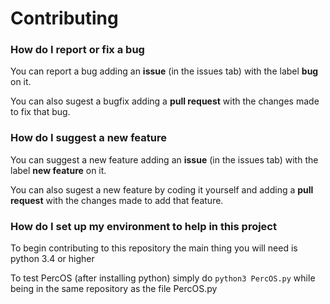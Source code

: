 <h1>Contributing</h1>

<h3>How do I report or fix a bug</h3>

You can report a bug adding an <b>issue</b> (in the issues tab) with the label <b>bug</b> on it.

You can also sugest a bugfix adding a <b>pull request</b> with the changes made to fix that bug.

<h3>How do I suggest a new feature</h3>

You can suggest a new feature adding an <b>issue</b> (in the issues tab) with the label <b>new feature</b> on it.

You can also sugest a new feature by coding it yourself and adding a <b>pull request</b> with the changes made to add that feature.

<h3>How do I set up my environment to help in this project</h3>

To begin contributing to this repository the main thing you will need is python 3.4 or higher

To test PercOS (after installing python) simply do `python3 PercOS.py` while being in the same repository as the file PercOS.py

